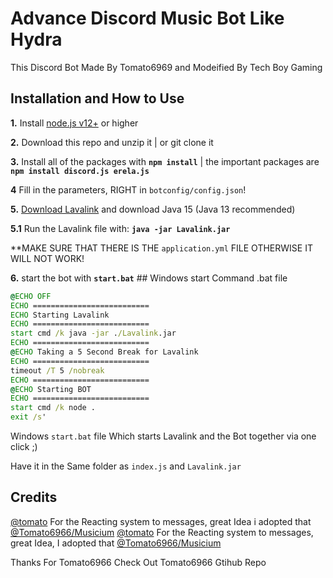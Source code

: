 
# Advance Discord Music Bot Like Hydra

This Discord Bot Made By Tomato6969 and Modeified By Tech Boy Gaming




## Installation and How to Use

 **1.** Install [node.js v12+](https://nodejs.org/api/cli.html#cli_unhandled_rejections_mode) or higher

 **2.** Download this repo and unzip it    |    or git clone it

 **3.** Install all of the packages with **`npm install`**     |  the important packages are   **`npm install discord.js erela.js`**

 **4** Fill in the parameters, RIGHT in `botconfig/config.json`!

 **5.** [Download Lavalink](https://cdn.discordapp.com/attachments/798196676405755905/827174915714711572/Lavalink.jar) and download Java 15 (Java 13 recommended)

 **5.1** Run the Lavalink file with: **`java -jar Lavalink.jar`**

 **MAKE SURE THAT THERE IS THE `application.yml` FILE OTHERWISE IT WILL NOT WORK!

 **6.** start the bot with **`start.bat`**
    ## Windows start Command .bat file
```bat
@ECHO OFF
ECHO ==========================
ECHO Starting Lavalink
ECHO ==========================
start cmd /k java -jar ./Lavalink.jar
ECHO ==========================
@ECHO Taking a 5 Second Break for Lavalink
ECHO ==========================
timeout /T 5 /nobreak
ECHO ==========================
@ECHO Starting BOT
ECHO ==========================
start cmd /k node .
exit /s'
```
Windows `start.bat` file
Which starts Lavalink and the Bot together via one click ;)

Have it in the Same folder as `index.js` and `Lavalink.jar`



## **Credits**

[@tomato](https://github.com/Tomato6966/) For the Reacting system to messages, great Idea i adopted that [@Tomato6966/Musicium](https://github.com/Tomato6966/Musicium)
[@tomato](https://github.com/Tomato6966/) For the Reacting system to messages, great Idea, I adopted that [@Tomato6966/Musicium](https://github.com/Tomato6966/Musicium)

Thanks For Tomato6966
Check Out Tomato6966 Gtihub Repo